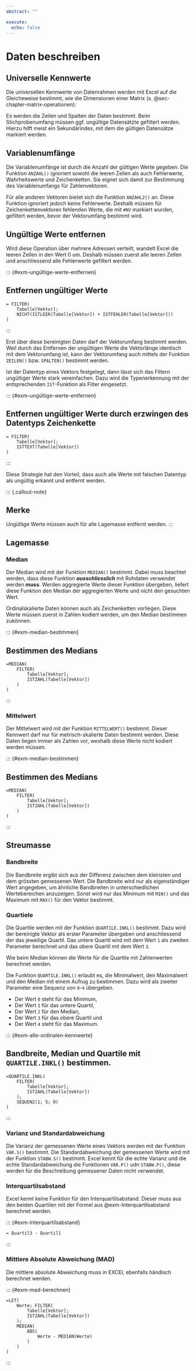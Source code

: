 ```yaml
---
abstract: ""

execute: 
  echo: false
---
```


# Daten beschreiben

## Universelle Kennwerte

Die universellen Kennwerte von Datenrahmen werden mit Excel auf die Gleicheweise bestimmt, wie die Dimensionen einer Matrix (s. @sec-chapter-matrix-operationen): 

Es werden die Zeilen und Spalten der Daten bestimmt. Beim Stichprobenumfang müssen ggf. ungültige Datensätzte gefiltert werden. Hierzu hilft meist ein Sekundärindex, mit dem die gültigen Datensätze markiert werden.

## Variablenumfänge

Die Variablenumfänge ist durch die Anzahl der gültigen Werte gegeben. Die Funktion `ANZAHL()` ignoriert sowohl die leeren Zellen als auch Fehlerwerte, Wahrheitswerte und Zeichenketten. Sie eignet sich damit zur Bestimmung des Variablenumfangs für Zahlenvektoren. 

Für alle anderen Vektoren bietet sich die Funktion `ANZAHL2()` an. Diese Funktion ignoriert jedoch keine Fehlerwerte. Deshalb müssen für Zeichenkettenvektoren fehlenden Werte, die mit `#NV` markiert wurden, gefiltert werden, bevor der Vektorumfang bestimmt wird. 

## Ungültige Werte entfernen

Wird diese Operation über mehrere Adressen verteilt, wandelt Excel die leeren Zellen in den Wert 0 um. Deshalb müssen zuerst alle leeren Zellen und anschliessend alle Fehlerwerte gefiltert werden.

::: {#exm-ungültige-werte-entfernen}
## Entfernen ungültiger Werte

```
= FILTER(
    Tabelle[Vektor]; 
    NICHT(ISTLEER(Tabelle[Vektor]) + ISTFEHLER(Tabelle[Vektor]))
)
```
:::

Erst über diese bereinigten Daten darf der Vektorumfang bestimmt werden. Weil durch das Entfernen der ungültigen Werte die Vektorlänge identisch mit dem Vektorumfang ist, kann der Vektorumfang auch mittels der Funktion `ZEILEN()` bzw. `SPALTEN()` bestimmt werden.

Ist der Datentyp eines Vektors festgelegt, dann lässt sich das Filtern ungültiger Werte stark vereinfachen. Dazu wird die Typenerkennung mit der entsprechenden `IST`-Funktion als Filter eingesetzt. 

::: {#exm-ungültige-werte-entfernen}
## Entfernen ungültiger Werte durch erzwingen des Datentyps Zeichenkette

```
= FILTER(
    Tabelle[Vektor]; 
    ISTTEXT(Tabelle[Vektor])
)
```
:::

Diese Strategie hat den Vorteil, dass auch alle Werte mit falschen Datentyp als ungültig erkannt und entfernt werden. 

::: {.callout-note}
## Merke

Ungültige Werte müssen auch für alle Lagemasse entfernt werden.
:::

## Lagemasse 

### Median

Der Median wird mit der Funktion `MEDIAN()` bestimmt. Dabei muss beachtet werden, dass diese Funktion ***ausschliesslich*** mit Rohdaten verwendet werden **muss**. Werden aggregierte Werte dieser Funktion übergeben, liefert diese Funktion den Median der aggregierten Werte und nicht den gesuchten Wert. 

Ordinalskalierte Daten können auch als Zeichenketten vorliegen. Diese Werte müssen zuerst in Zahlen kodiert werden, um den Median bestimmen zukönnen.

::: {#exm-median-bestimmen}
## Bestimmen des Medians
```
=MEDIAN(
    FILTER(
        Tabelle[Vektor]; 
        ISTZAHL(Tabelle[Vektor])
    )
)
```
:::

### Mittelwert

Der Mittelwert wird mit der Funktion `MITTELWERT()` bestimmt. Dieser Kennwert darf nur für metrisch-skalierte Daten bestimmt werden. Diese Daten liegen immer als Zahlen vor, weshalb diese Werte nicht kodiert werden müssen. 


::: {#exm-median-bestimmen}
## Bestimmen des Medians
```
=MEDIAN(
    FILTER(
        Tabelle[Vektor]; 
        ISTZAHL(Tabelle[Vektor])
    )
)
```
:::

## Streumasse

### Bandbreite

Die Bandbreite ergibt sich aus der Differenz zwischen dem kleinsten und dem grössten gemessenen Wert. Die Bandbreite wird nur als eigenständiger Wert angegeben, um ähnliche Bandbreiten in unterschiedlichen Wertebereichen anzuzeigen. Sonst wird nur das Minimum mit `MIN()` und das Maximum mit `MAX()` für den Vektor bestimmt. 

### Quartiele

Die Quartile werden mit der Funktion `QUARTILE.INKL()` bestimmt. Dazu wird der bereinigte Vektor als erster Parameter übergeben und anschliessend der das jeweilige Quartil. Das untere Quartil wird mit dem Wert `1` als zweiten Parameter berechnet und das obere Quartil mit dem Wert `3`.

Wie beim Median können die Werte für die Quartile mit Zahlenwerten berechnet werden. 

Die Funktion `QUARTILE.INKL()` erlaubt es, die Minimalwert, den Maximalwert und den Median mit einem Aufrug zu bestimmen. Dazu wird als zweiter Parameter eine Sequenz von `0`-`4` übergeben.

- Der Wert `0` steht für das Minimum,
- Der Wert `1` für das untere Quartil,
- Der Wert `2` für den Median,
- Der Wert `3` für das obere Quartil und 
- Der Wert `4` steht für das Maximum.

::: {#exm-alle-ordinalen-kennwerte}
## Bandbreite, Median und Quartile mit `QUARTILE.INKL()` bestimmen.
```
=QUARTILE.INKL(
    FILTER(
        Tabelle[Vektor]; 
        ISTZAHL(Tabelle[Vektor])
    );
    SEQUENZ(1; 5; 0)
)
```
:::

### Varianz und Standardabweichung

Die Varianz der gemessenen Werte eines Vektors werden mit der Funktion `VAR.S()` bestimmt. Die Standardabweichung der gemessenen Werte wird mit der Funktion `STABW.S()` bestimmt. Excel kennt für die echte Varianz und die echte Standardabweichung die Funktionen `VAR.P()` udn `STABW.P()`, diese werden für die Beschreibung gemessener Daten nicht verwendet. 

### Interquartilsabstand

Excel kennt keine Funktion für den Interquartilsabstand. Dieser muss aus den beiden Quartilen mit der Formel aus @exm-Interquartilsabstand berechnet werden.

::: {#exm-Interquartilsabstand}
```
= Quartil3 - Quartil1
```
:::

### Mittlere Absolute Abweichung (MAD)

Die mittlere absolute Abweichung muss in EXCEL ebenfalls händisch berechnet werden.

::: {#exm-mad-berechnen}
```
=LET(
    Werte; FILTER(
        Tabelle[Vektor]; 
        ISTZAHL(Tabelle[Vektor])
    ); 
    MEDIAN(
        ABS(
            Werte - MEDIAN(Werte)
        ) 
    )
)
```
:::
